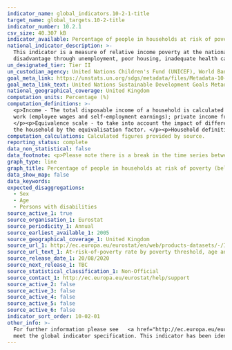 ```yaml
---
indicator_name: global_indicators.10-2-1-title
target_name: global_targets.10-2-title
indicator_number: 10.2.1
csv_size: 40.307 kB
indicator_available: Percentage of people in households at risk of poverty (below 50% of median UK household income), by age and sex
national_indicator_description: >-
  This indicator is a measure of relative income poverty at the national level. It measures how far individuals are from the median standard of living, approximating a measure of social exclusion. Persons living in relative poverty often experience many other forms of social and economic
  disadvantage through unemployment, poor housing, inadequate health care and barriers in accessing education and economic, social, political and cultural activities, which can result from social stigmatisation.
un_designated_tier: Tier II
un_custodian_agency: United Nations Children's Fund (UNICEF), World Bank (WB)
goal_meta_link: https://unstats.un.org/sdgs/metadata/files/Metadata-10-02-01.pdf
goal_meta_link_text: United Nations Sustainable Development Goals Metadata (PDF 4.0 MB)
national_geographical_coverage: United Kingdom
computation_units: Percentage (%)
computation_definitions: >-
  <p>Income - The total disposable income of a household is calculated by adding together the personal income received by all of household members plus income received at household level. Missing income information is imputed. </p><p>Disposable household income includes - all income from
  work (employee wages and self-employment earnings); private income from investment and property; transfers between households; all social transfers received in cash including old-age pensions. </p><p>At risk of poverty rate is defined at cut-off point - 50% of median equivalised income.
  </p><p>Equivalence scale - to take into account the impact of differences in household size and composition, the total disposable household income is "equivalised". The equivalised income attributed to each member of the household is calculated by dividing the total disposable income of
  the household by the equivalisation factor. </p><p>Household definition - A 'private household' means "a person living alone or a group of people who live together in the same private dwelling and share expenditures, including the joint provision of the essentials of living.
computation_calculations: Calculated figures provided by source.
reporting_status: complete
data_non_statistical: false
data_footnote: <p>Please note there is a break in the time series between 2016 and 2017.</p><p> The y axis does not go to 100% for ease of visualisation.
graph_type: line
graph_title: Percentage of people in households at risk of poverty (below 50% of median UK household income)
data_show_map: false
data_keywords:
expected_disaggregations:
  - Sex
  - Age
  - Persons with disabilities
source_active_1: true
source_organisation_1: Eurostat
source_periodicity_1: Annual
source_earliest_available_1: 2005
source_geographical_coverage_1: United Kingdom
source_url_1: http://ec.europa.eu/eurostat/en/web/products-datasets/-/ILC_LI02
source_url_text_1: At-risk-of-poverty rate by poverty threshold, age and sex - EU-SILC survey 
source_release_date_1: 20/08/2020
source_next_release_1: TBC
source_statistical_classification_1: Non-Official
source_contact_1: http://ec.europa.eu/eurostat/help/support
source_active_2: false
source_active_3: false
source_active_4: false
source_active_5: false
source_active_6: false
indicator_sort_order: 10-02-01
other_info: >-
  For further information please see   <a href="http://ec.europa.eu/eurostat/cache/metadata/en/ilc_esms.htm">eurostat Income and living conditions</a> This indicator is being used as an approximation of the UN SDG Indicator. Where possible, we will work to identify or develop UK data to
  meet the global indicator specification. This indicator has been identified in collaboration with topic experts.
---
```

